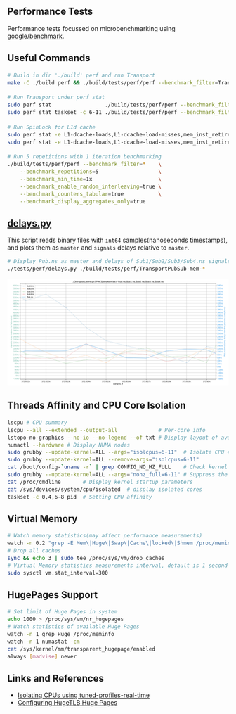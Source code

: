 ## Performance Tests
Performance tests focussed on microbenchmarking using [google/benchmark](https://github.com/google/benchmark/blob/main/docs/user_guide.md).

## Useful Commands
```sh
# Build in dir './build' perf and run Transport
make -C ./build perf && ./build/tests/perf/perf --benchmark_filter=Transport --benchmark_counters_tabular=true

# Run Transport under perf stat
sudo perf stat                 ./build/tests/perf/perf --benchmark_filter=Transport --benchmark_counters_tabular=true
sudo perf stat taskset -c 6-11 ./build/tests/perf/perf --benchmark_filter=Transport --benchmark_counters_tabular=true

# Run SpinLock for L1d cache
sudo perf stat -e L1-dcache-loads,L1-dcache-load-misses,mem_inst_retired.lock_loads ./build/tests/perf/perf --benchmark_filter=TASS
sudo perf stat -e L1-dcache-loads,L1-dcache-load-misses,mem_inst_retired.lock_loads ./build/tests/perf/perf --benchmark_filter=TTSS

# Run 5 repetitions with 1 iteration benchmarking
./build/tests/perf/perf --benchmark_filter=*    \
    --benchmark_repetitions=5                   \
    --benchmark_min_time=1x                     \
    --benchmark_enable_random_interleaving=true \
    --benchmark_counters_tabular=true           \
    --benchmark_display_aggregates_only=true

```

## [delays.py](delays.py)
This script reads binary files with `int64` samples(nanoseconds timestamps), and plots them as `master` and `signals` delays relative to `master`.
```sh
# Display Pub.ns as master and delays of Sub1/Sub2/Sub3/Sub4.ns signals relative to Pub.ns
./tests/perf/delays.py ./build/tests/perf/TransportPubSub-mem-*
```
![Disruptor 1P4C Timestamps](../../docs/images/delays-Disruptor-1P4C.png)

## Threads Affinity and CPU Core Isolation
```sh
lscpu # CPU summary
lscpu --all --extended --output-all             # Per-core info
lstopo-no-graphics --no-io --no-legend --of txt # Display layout of available CPUs in physical packages
numactl --hardware # Display NUMA nodes
sudo grubby --update-kernel=ALL --args="isolcpus=6-11"  # Isolate CPU #6 - #11 from OS scheduling
sudo grubby --update-kernel=ALL --remove-args="isolcpus=6-11"
cat /boot/config-`uname -r` | grep CONFIG_NO_HZ_FULL    # Check kernel build options
sudo grubby --update-kernel=ALL --args="nohz_full=6-11" # Suppress the timer interrupts by scheduler
cat /proc/cmdline       # Display kernel startup parameters
cat /sys/devices/system/cpu/isolated  # display isolated cores
taskset -c 0,4,6-8 pid  # Setting CPU affinity
```

## Virtual Memory
```sh
# Watch memory statistics(may affect performance measurements)
watch -n 0.2 "grep -E Mem\|Huge\|Swap\|Cache\|locked\|Shmem /proc/meminfo && free -hwv"
# Drop all caches
sync && echo 3 | sudo tee /proc/sys/vm/drop_caches
# Virtual Memory statistics measurements interval, default is 1 second
sudo sysctl vm.stat_interval=300
```

## HugePages Support
```sh
# Set limit of Huge Pages in system
echo 1000 > /proc/sys/vm/nr_hugepages
# Watch statistics of available Huge Pages
watch -n 1 grep Huge /proc/meminfo
watch -n 1 numastat -cm
cat /sys/kernel/mm/transparent_hugepage/enabled
always [madvise] never
```


## Links and References
 - [Isolating CPUs using tuned-profiles-real-time](https://access.redhat.com/documentation/en-us/red_hat_enterprise_linux_for_real_time/8/html/optimizing_rhel_8_for_real_time_for_low_latency_operation/assembly_isolating-cpus-using-tuned-profiles-realtime_optimizing-rhel8-for-real-time-for-low-latency-operation)
 - [Configuring HugeTLB Huge Pages](https://access.redhat.com/documentation/en-us/red_hat_enterprise_linux/7/html/performance_tuning_guide/sect-red_hat_enterprise_linux-performance_tuning_guide-memory-configuring-huge-pages)
